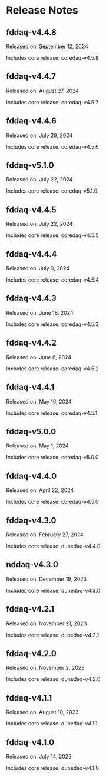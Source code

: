 # Release Notes

## fddaq-v4.4.8

Released on: September 12, 2024

Includes core release: coredaq-v4.5.8

## fddaq-v4.4.7

Released on: August 27, 2024

Includes core release: coredaq-v4.5.7

## fddaq-v4.4.6

Released on: July 29, 2024

Includes core release: coredaq-v4.5.6

## fddaq-v5.1.0

Released on: July 22, 2024

Includes core release: coredaq-v5.1.0

## fddaq-v4.4.5

Released on: July 22, 2024

Includes core release: coredaq-v4.5.5

## fddaq-v4.4.4

Released on: July 9, 2024

Includes core release: coredaq-v4.5.4

## fddaq-v4.4.3

Released on: June 18, 2024

Includes core release: coredaq-v4.5.3

## fddaq-v4.4.2

Released on: June 6, 2024

Includes core release: coredaq-v4.5.2

## fddaq-v4.4.1

Released on: May 16, 2024

Includes core release: coredaq-v4.5.1

## fddaq-v5.0.0

Released on: May 1, 2024

Includes core release: coredaq-v5.0.0

## fddaq-v4.4.0

Released on: April 22, 2024

Includes core release: coredaq-v4.5.0

## fddaq-v4.3.0

Released on: February 27, 2024

Includes core release: dunedaq-v4.4.0

## nddaq-v4.3.0

Released on: December 19, 2023

Includes core release: dunedaq-v4.3.0

## fddaq-v4.2.1 

Released on: November 21, 2023

Includes core release: dunedaq-v4.2.1

## fddaq-v4.2.0

Released on: November 2, 2023

Includes core release: dunedaq-v4.2.0

## fddaq-v4.1.1

Released on: August 10, 2023

Includes core release: dunedaq-v4.1.1

## fddaq-v4.1.0

Released on: July 14, 2023

Includes core release: dunedaq-v4.1.0




